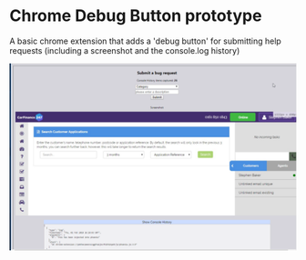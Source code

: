 # Chrome Debug Button prototype

A basic chrome extension that adds a 'debug button' for submitting help requests (including a screenshot and the console.log history)


![screenshot](https://raw.githubusercontent.com/stebaker92/chrome-debug-button/master/screenshot.png)
